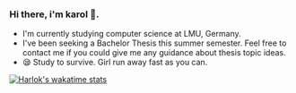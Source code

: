 ### Hi there, i'm karol :owl:.


- I'm currently studying computer science at LMU, Germany.
- I've been seeking a Bachelor Thesis this summer semester. Feel free to contact me if you could give me any guidance about thesis topic ideas.
- :sleepy: Study to survive. Girl run away fast as you can.


[![Harlok's wakatime stats](https://github-readme-stats.vercel.app/api/wakatime?username=karo_feder)](https://github.com/anuraghazra/github-readme-stats)
